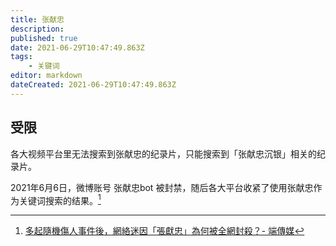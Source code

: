 ```yaml
---
title: 张献忠
description: 
published: true
date: 2021-06-29T10:47:49.863Z
tags:
    - 关键词
editor: markdown
dateCreated: 2021-06-29T10:47:49.863Z
---
```


## 受限

各大视频平台里无法搜索到张献忠的纪录片，只能搜索到「张献忠沉银」相关的纪录片。

2021年6月6日，微博账号 张献忠bot 被封禁，随后各大平台收紧了使用张献忠作为关键词搜索的结果。[^zdt]

[^zdt]: [多起隨機傷人事件後，網絡迷因「張獻忠」為何被全網封殺？- 端傳媒](https://archive.is/URDBA "https://theinitium.com/article/20210622-opinion-china-random-attack-crime-zhangxianzhong/")
